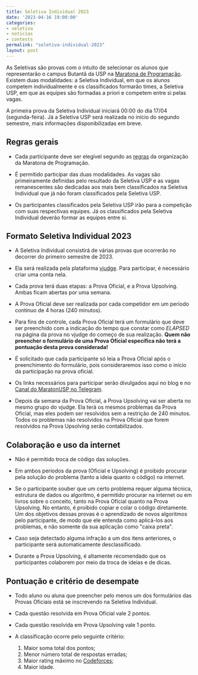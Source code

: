 ```yaml
---
title: Seletiva Individual 2023
date: '2023-04-16 19:00:00'
categories:
- seletiva
- noticias
- contests
permalink: "seletiva-individual-2023"
layout: post
---
```


As Seletivas são provas com o intuito de selecionar os alunos que representarão o campus Butantã da USP na [Maratona de Programação](http://maratona.sbc.org.br/). Existem duas modalidades: a Seletiva Individual, em que os alunos competem individualmente e os classificados formarão times, a Seletiva USP, em que as equipes são formadas a priori e competem entre si pelas vagas.

A primeira prova da Seletiva Individual iniciará 00:00 do dia 17/04 (segunda-feira). Já a Seletiva USP será realizada no início do segundo semestre, mais informações disponibilizadas em breve.

## Regras gerais

* Cada participante deve ser elegível segundo as [regras](http://maratona.sbc.org.br/sobre/regras.html) da organização da Maratona de Programação.

* É permitido participar das duas modalidades. As vagas são primeiramente definidas pelo resultado da Seletiva USP e as vagas remanescentes são dedicadas aos mais bem classificados na Seletiva Individual que já não foram classificados pela Seletiva USP.

* Os participantes classificados pela Seletiva USP irão para a competição com suas respectivas equipes. Já os classificados pela Seletiva Individual deverão formar as equipes entre si.

## Formato Seletiva Individual 2023

* A Seletiva Individual consistirá de várias provas que ocorrerão no decorrer do primeiro semestre de 2023.

* Ela será realizada pela plataforma [vjudge](https://vjudge.net). Para participar, é necessário criar uma conta nela.

* Cada prova terá duas etapas: a Prova Oficial, e a Prova Upsolving. Ambas ficam abertas por uma semana.

* A Prova Oficial deve ser realizada por cada competidor em um período contínuo de 4 horas (240 minutos).

* Para fins de controle, cada Prova Oficial terá um formulário que deve ser preenchido com a indicação do tempo que constar como *ELAPSED* na página da prova no vjudge do começo de sua realização. __Quem não preencher o formulário de uma Prova Oficial específica não terá a pontuação desta prova considerada!__

* É solicitado que cada participante só leia a Prova Oficial após o preenchimento do formulário, pois consideraremos isso como o início da participação na prova oficial.

* Os links necessários para participar serão divulgados aqui no blog e no [Canal do MaratonUSP no Telegram](https://t.me/maratonusp).

* Depois da semana da Prova Oficial, a Prova Upsolving vai ser aberta no mesmo grupo do vjudge. Ela terá os mesmos problemas da Prova Oficial, mas eles podem ser resolvidos sem a restrição de 240 minutos. Todos os problemas não resolvidos na Prova Oficial que forem resolvidos na Prova Upsolving serão contabilizados.

## Colaboração e uso da internet

* Não é permitido troca de código das soluções.

* Em ambos períodos da prova (Oficial e Upsolving) é proibido procurar pela solução do problema (tanto a ideia quanto o código) na internet.

* Se o participante souber que um certo problema requer alguma técnica, estrutura de dados ou algoritmo, é permitido procurar na internet ou em livros sobre o conceito, tanto na Prova Oficial quanto na Prova Upsolving. No entanto, é proibido copiar e colar o código diretamente. Um dos objetivos dessas provas é o aprendizado de novos algoritmos pelo participante, de modo que ele entenda como aplicá-los aos problemas, e não somente da sua aplicação como "caixa preta".

* Caso seja detectado alguma infração a um dos itens anteriores, o participante será automaticamente desclassificado.

* Durante a Prova Upsolving, é altamente recomendado que os participantes colaborem por meio da troca de ideias e de dicas.

## Pontuação e critério de desempate

* Todo aluno ou aluna que preencher pelo menos um dos formulários das Provas Oficiais está se inscrevendo na Seletiva Individual.

* Cada questão resolvida em Prova Oficial vale 2 pontos.

* Cada questão resolvida em Prova Upsolving vale 1 ponto.

* A classificação ocorre pelo seguinte critério:
   1. Maior soma total dos pontos;
   2. Menor número total de respostas erradas;
   3. Maior rating máximo no [Codeforces](http://codeforces.com);
   4. Maior idade.

